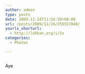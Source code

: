 ```yaml
---
author: admin
type: posts
date: 2009-11-24T11:54:59+00:00
url: /posts/2009/11/24/255557840/
yourls_shorturl:
  - http://lobban.org/i/1v
categories:
  - Photos

---
```

<div class="figure">
  <img src="https://andy.lobban.org/photo/1280/255557840/1/tumblr_ktm3rnL8J51qzrl7b" alt="" />
</div>

Aye